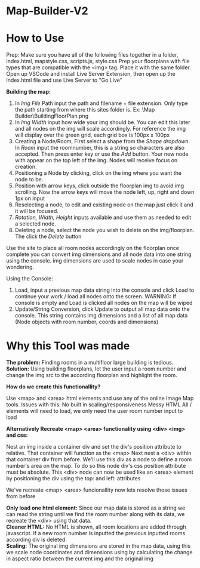 # Map-Builder-V2

<h1>How to Use</h1>

Prep:
  Make sure you have all of the following files together in a folder, index.html, mapstyle.css, scripts.js, style.css
  Prep your floorplans with file types that are compatible with the \<img> tag. Place it with the same folder.
  Open up VSCode and install Live Server Extension, then open up the index.html file and use Live Server to "Go Live"

****Building the map:****
  1) In _Img File_ Path input the path and filename + file extension. Only type the path starting from where this sites folder is. Ex: \Map Builder\BuildingFloorPlan.png
  2) In _Img Width_ input how wide your img should be. You can edit this later and all nodes on the img will scale accordingly. For reference the img will display over the green grid, each grid box is 100px x 100px
  3) Creating a Node/Room, First select a shape from the _Shape dropdown_. In _Room_ input the roomnumber, this is a string so characters are also accepted. Then press enter key or use the _Add_ button. Your new node with appear on the top left of the img. Nodes will receive focus on creation.
  4) Positioning a Node by clicking, click on the img where you want the node to be.
  5) Position with arrow keys, click outside the floorplan img to avoid img scrolling. Now the arrow keys will move the node left, up, right and down 1px on input
  6) Reselecting a node, to edit and existing node on the map just click it and it will be focused.
  7) _Rotation, Width, Height_ inputs available and use them as needed to edit a selected node.
  8) Deleting a node, select the node you wish to delete on the img/floorplan. The click the _Delete_ button

  Use the site to place all room nodes accordingly on the floorplan once complete you can convert img dimensions and all node data into one string using the console. 
  img dimensions are used to scale nodes in case your wondering.

Using the Console:  
  1) Load, input a previous map data string into the console and click Load to continue your work / load all nodes onto the screen. WARNING: If console is empty and Load is clicked all nodes on the map will be wiped  
  2) Update/String Conversion, click Update to output all map data onto the console. This string contains img dimensions and a list of all map data (Node objects with room number, coords and dimensions)


<h1>Why this Tool was made</h1>
    
**The problem:** Finding rooms in a multifloor large building is tedious.
**Solution:** Using building floorplans, let the user input a room number and change the img src to the according floorplan and highlight the room.

**How do we create this functionallity?**

Use \<map> and \<area> html elements and use any of the online Image Map tools.
Issues with this: No built in scaling/responsiveness
                  Messy HTML
                  All /<area> elements will need to load, we only need the user room number input to load

**Alternatively Recreate \<map> \<area> functionality using \<div> \<img> and css:**
  
  Nest an img inside a container div and set the div's position attribute to relative. That container will function as the \<map>
  Next nest a \<div> within that container div from before. We'll use this div as a node to define a room number's area on the map.
  To do so this node div's css position attribute must be absolute. This \<div> node can now be used like an \<area> element by
  positioning the div using the top: and left: attributes

We've recreate \<map> \<area> funcionallity now lets resolve those issues from before    
  
**Only load one html element:** Since our map data is stored as a string we can read the string until we find the room number along with its data, we recreate the \<div> using that data.  
**Cleaner HTML:** No HTML is shown, all room locations are added through javascript. If a new room number is inputted the previous inputted rooms according div is deleted.  
**Scaling:** The original img dimensions are stored in the map data, using this we scale node coordinates and dimensions using by calculating the change in aspect ratio between the current img and the original img


    


    

      

  
  

  
